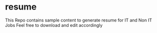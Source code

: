# resume

This Repo contains sample content to generate resume for IT and Non IT Jobs
Feel free to download and edit accordingly
